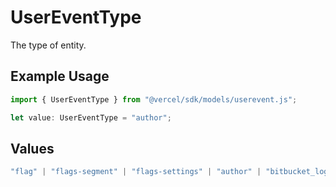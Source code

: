 # UserEventType

The type of entity.

## Example Usage

```typescript
import { UserEventType } from "@vercel/sdk/models/userevent.js";

let value: UserEventType = "author";
```

## Values

```typescript
"flag" | "flags-segment" | "flags-settings" | "author" | "bitbucket_login" | "bold" | "deployment_host" | "dns_record" | "git_link" | "github_login" | "gitlab_login" | "hook_name" | "integration" | "edge-config" | "link" | "project_name" | "scaling_rules" | "env_var_name" | "target" | "store" | "system"
```